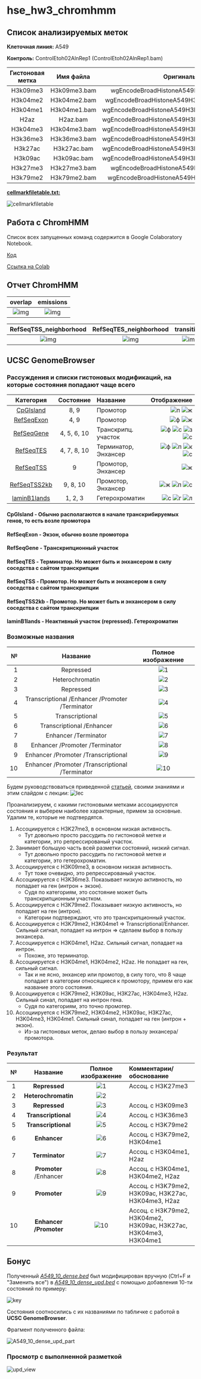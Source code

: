 # hse_hw3_chromhmm

## Список анализируемых меток

**Клеточная линия:** A549

**Контроль:** ControlEtoh02AlnRep1 (ControlEtoh02AlnRep1.bam)

Гистоновая метка | Имя файла    | Оригинальный файл
:---------------:|:------------:|:-----------------:
H3k09me3         | H3k09me3.bam | wgEncodeBroadHistoneA549H2azDex100nmAlnRep1.bam
H3k04me2         | H3k04me2.bam | wgEncodeBroadHistoneA549H3k27acDex100nmAlnRep1.bam
H3k04me1         | H3k04me1.bam | wgEncodeBroadHistoneA549H3k27me3Dex100nmAlnRep1.bam
H2az             | H2az.bam     | wgEncodeBroadHistoneA549H3k36me3Dex100nmAlnRep1.bam
H3k04me3         | H3k04me3.bam | wgEncodeBroadHistoneA549H3k04me1Dex100nmAlnRep1.bam
H3k36me3         | H3k36me3.bam | wgEncodeBroadHistoneA549H3k04me2Dex100nmAlnRep1.bam
H3k27ac          | H3k27ac.bam  | wgEncodeBroadHistoneA549H3k04me3Dex100nmAlnRep1.bam
H3k09ac          | H3k09ac.bam  | wgEncodeBroadHistoneA549H3k79me2Dex100nmAlnRep1.bam
H3k27me3         | H3k27me3.bam | wgEncodeBroadHistoneA549H3k09acEtoh02AlnRep1.bam
H3k79me2         | H3k79me2.bam | wgEncodeBroadHistoneA549H3k09me3Etoh02AlnRep1.bam

**[cellmarkfiletable.txt:](src/cellmarkfiletable.txt)**

![cellmarkfiletable](pictures/cellmarkfiletable.png)

## Работа с ChromHMM

Список всех запущенных команд содержится в Google Colaboratory Notebook.

[Код](src/hw3_hmm.ipynb)

[Ссылка на Colab](https://colab.research.google.com/drive/1llVs1T7x1bb0oZD-fxRHMYG6F-CQfdNV?usp=sharing)

## Отчет ChromHMM

overlap                                             | emissions
:--------------------------------------------------:|:--------------------------------------:
![img](pictures/ChromHMM/overlap.png)               | ![img](pictures/ChromHMM/emissions.png)

RefSeqTSS_neighborhood            | RefSeqTES_neighborhood            | transitions
:--------------------------------:|:---------------------------------:|:----------------------------------------:
![img](pictures/ChromHMM/TSS.png) | ![img](pictures/ChromHMM/TES.png) | ![img](pictures/ChromHMM/transitions.png)

## UCSC GenomeBrowser

### Рассуждения и списки гистоновых модификаций, на которые состояния попадают чаще всего

<!-- 
1 - ![синий](https://clck.ru/eVe74) https://via.placeholder.com/15/0000ff/000000?text=+
2 - ![голубой](https://clck.ru/eVeak) https://via.placeholder.com/15/009acb/000000?text=+
3 - ![лазурный](https://clck.ru/eVfD2) https://via.placeholder.com/15/34ff99/000000?text=+
4 - ![фиолетовый](https://clck.ru/eVfMX) https://via.placeholder.com/15/653399/000000?text=+
5 - ![салатовый](https://clck.ru/eVfVZ) https://via.placeholder.com/15/659a34/000000?text=+
6 - ![зеленый](https://clck.ru/eVfco) https://via.placeholder.com/15/006600/000000?text=+
7 - ![красный](https://clck.ru/eVfkG) https://via.placeholder.com/15/cb0034/000000?text=+
8 - ![песочный](https://clck.ru/eVftW) https://via.placeholder.com/15/cbcc65/000000?text=+
9 - ![желтый](https://clck.ru/eVfzy) https://via.placeholder.com/15/ffff00/000000?text=+
10 -![сиреневый](https://clck.ru/eVg7U) https://via.placeholder.com/15/cb9aff/000000?text=+ -->

Категория                     | Состояние   | Название             | Отображение
:----------------------------:|:-----------:|:---------------------|------------------------------------------:
[CpGIsland](#CpGIsland)       | 8, 9        | Промотор             | ![п](https://clck.ru/eVftW) ![ж](https://clck.ru/eVfzy)
[RefSeqExon](#RefSeqExon)     | 4, 9        | Промотор             | ![ф](https://clck.ru/eVfMX) ![ж](https://clck.ru/eVfzy)
[RefSeqGene](#RefSeqGene)     | 4, 5, 6, 10 | Транскрипц. участок  | ![ф](https://clck.ru/eVfMX) ![с](https://clck.ru/eVfVZ) ![з](https://clck.ru/eVfco) ![с](https://clck.ru/eVg7U)
[RefSeqTES](#RefSeqTES)       | 4, 7, 8, 10 | Терминатор, Энхансер | ![ф](https://clck.ru/eVfMX) ![п](https://clck.ru/eVftW) ![к](https://clck.ru/eVfkG) ![с](https://clck.ru/eVg7U)
[RefSeqTSS](#RefSeqTSS)       | 9           | Промотор, Энхансер   | ![ж](https://clck.ru/eVfzy)
[RefSeqTSS2kb](#RefSeqTSS2kb) | 9, 8, 10    | Промотор, Энхансер   | ![ж](https://clck.ru/eVfzy) ![п](https://clck.ru/eVftW) ![с](https://clck.ru/eVg7U)
[laminB1lands](#laminB1lands) | 1, 2, 3     | Гетерохроматин       | ![с](https://clck.ru/eVe74) ![г](https://clck.ru/eVeak) ![л](https://clck.ru/eVfD2)

#### CpGIsland - Обычно располагаются в начале транскрибируемых генов, то есть возле промотора

#### RefSeqExon - Экзон, обычно возле промотора

#### RefSeqGene - Транскрипционный участок

#### RefSeqTES - Терминатор. Но может быть и энхансером в силу соседства с сайтом транскрипции

#### RefSeqTSS - Промотор. Но может быть и энхансером в силу соседства с сайтом транскрипции

#### RefSeqTSS2kb - Промотор. Но может быть и энхансером в силу соседства с сайтом транскрипции

#### laminB1lands - Неактивный участок (repressed). Гетерохроматин

### Возможные названия

№ | Название                                        | Полное изображение
-:|:-----------------------------------------------:|:-----------------------------:
1 | Repressed                                       | ![1](pictures/UCSC_GB/1.png)
2 | Heterochromatin                                 | ![2](pictures/UCSC_GB/2.png)
3 | Repressed                                       | ![3](pictures/UCSC_GB/3.png)
4 | Transcriptional /Enhancer /Promoter /Terminator | ![4](pictures/UCSC_GB/4.png)
5 | Transcriptional                                 | ![5](pictures/UCSC_GB/5.png)
6 | Transcriptional /Enhancer                       | ![6](pictures/UCSC_GB/6.png)
7 | Enhancer /Terminator                            | ![7](pictures/UCSC_GB/7.png)
8 | Enhancer /Promoter /Terminator                  | ![8](pictures/UCSC_GB/8.png)
9 | Enhancer /Promoter /Transcriptional             | ![9](pictures/UCSC_GB/9.png)
10| Enhancer /Promoter /Transcriptional /Terminator | ![10](pictures/UCSC_GB/10.png)

Будем руководствоваться приведенной [статьей](./2010%20Discovery%20and%20characterization%20of%20chromatin%20states%20for%20systematic%20annotation%20of%20the%20human%20genome.pdf), своими знаниями и этим слайдом с лекции: ![lec](pictures/lec.jpg)

Проанализируем, с какими гистоновыми метками ассоциируются состояния и выберем наиболее характерные, примем за основные. Удалим те, которые не подтвердятся.

1. Ассоциируется с H3K27me3, в основном низкая активность.
    - Тут довольно просто рассудить по гистоновой метке и категории, это репрессированый участок.
2. Занимает большую часть всей разметки состояний, низкий сигнал.
    - Тут довольно просто рассудить по гистоновой метке и категории, это гетерохроматин.
3. Ассоциируется с H3K09me3, в основном низкая активность.
    - Тут тоже очевидно, это репрессированый участок.
4. Ассоциируется с H3K36me3. Показывает низкую активность, но попадает на ген (интрон + экзон).
    - Судя по категориям, это состояние может быть транскрипционным участком.
5. Ассоциируется с H3K79me2. Показывает низкую активность, но попадает на ген (интрон).
    - Категории подтверждают, что это транскрипционный участок.
6. Ассоциируется с H3K79me2, H3K04me1 => Transcriptional/Enhancer. Сильный сигнал, попадает на интрон => сделаем выбор в пользу энхансера.
7. Ассоциируется с H3K04me1, H2az. Сильный сигнал, попадает на интрон.
    - Похоже, это терминатор.
8. Ассоциируется с H3K04me1, H3K04me2, H2az. Не попадает на ген, сильный сигнал.
    - Так и не ясно, энхансер или промотор, в силу того, что 8 чаще попадает в категории относящиеся к промотору, примем его как название этого состояния.
9. Ассоциируется с H3K79me2, H3K09ac, H3K27ac, H3K04me3, H2az. Сильный синал, попадает на интрон гена.
    - Судя по категориям, это точно промотер.
10. Ассоциируется с H3K79me2, H3K04me2, H3K09ac, H3K27ac, H3K04me3, H3K04me1. Сильный синал, попадает на ген (интрон + экзон).
    - Из-за гистоновых меток, делаю выбор в пользу энхансера/промотора.

### Результат

№  | Название               | Полное изображение             | Комментарии/обоснование
:-:|:----------------------:|:------------------------------:|:---------------------------
1  | **Repressed**          | ![1](pictures/UCSC_GB/1.png)   | Ассоц. с H3K27me3
2  | **Heterochromatin**    | ![2](pictures/UCSC_GB/2.png)   |
3  | **Repressed**          | ![3](pictures/UCSC_GB/3.png)   | Ассоц. с H3K09me3
4  | **Transcriptional**    | ![4](pictures/UCSC_GB/4.png)   | Ассоц. с H3K36me3
5  | **Transcriptional**    | ![5](pictures/UCSC_GB/5.png)   | Ассоц. с H3K79me2
6  | **Enhancer**           | ![6](pictures/UCSC_GB/6.png)   | Ассоц. с H3K79me2, H3K04me1
7  | **Terminator**         | ![7](pictures/UCSC_GB/7.png)   | Ассоц. с H3K04me1, H2az
8  | **Promoter** /Enhancer | ![8](pictures/UCSC_GB/8.png)   | Ассоц. с H3K04me1, H3K04me2, H2az
9  | **Promoter**           | ![9](pictures/UCSC_GB/9.png)   | Ассоц. с H3K79me2, H3K09ac, H3K27ac, H3K04me3, H2az
10 | **Enhancer /Promoter** | ![10](pictures/UCSC_GB/10.png) | Ассоц. с H3K79me2, H3K04me2, H3K09ac, H3K27ac, H3K04me3, H3K04me1

## Бонус

Полученный *[A549_10_dense.bed](results/A549_10_dense.bed)* был модифицирован вручную (Ctrl+F и "Заменить все") в *[A549_10_dense_upd.bed](./A549_10_dense_upd.bed)* с помощью добавления 10-ти состояний по примеру:

![key](pictures/key.png)

Состояния соотносились с их названиями по табличке с работой в **UCSC GenomeBrowser**.

Фрагмент полученного файла:

![A549_10_dense_upd_part](pictures/A549_10_dense_upd_part.png)

### Просмотр с выполненной разметкой

![upd_view](pictures/UCSC_GB/upd_view.png)
